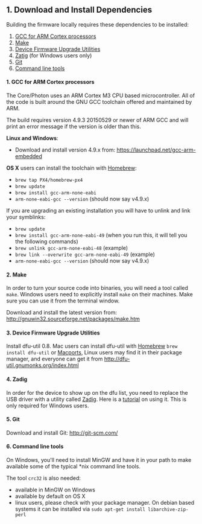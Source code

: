 ## 1. Download and Install Dependencies

Building the firmware locally requires these dependencies to be installed:

1. [GCC for ARM Cortex processors](#1-gcc-for-arm-cortex-processors)
2. [Make](#2-make)
3. [Device Firmware Upgrade Utilities](#3-device-firmware-upgrade-utilities)
4. [Zatig](#4-zatig) (for Windows users only)
5. [Git](#5-git)
6. [Command line tools](#6-command-line-tools)

#### 1. GCC for ARM Cortex processors
The Core/Photon uses an ARM Cortex M3 CPU based microcontroller. All of the code is built around the GNU GCC toolchain offered and maintained by ARM.

The build requires version 4.9.3 20150529 or newer of ARM GCC and will print an error
message if the version is older than this.


**Linux and Windows**:
- Download and install version 4.9.x from: https://launchpad.net/gcc-arm-embedded

**OS X** users can install the toolchain with [Homebrew](http://brew.sh/):
- `brew tap PX4/homebrew-px4`
- `brew update`
- `brew install gcc-arm-none-eabi`
- `arm-none-eabi-gcc --version` (should now say v4.9.x)

If you are upgrading an existing installation you will have to unlink and link your symblinks:
- `brew update`
- `brew install gcc-arm-none-eabi-49` (when you run this, it will tell you the following commands)
- `brew unlink gcc-arm-none-eabi-48` (example)
- `brew link --overwrite gcc-arm-none-eabi-49` (example)
- `arm-none-eabi-gcc --version` (should now say v4.9.x)

#### 2. Make
In order to turn your source code into binaries, you will need a tool called `make`. Windows users need to explicitly install `make` on their machines. Make sure you can use it from the terminal window.

Download and install the latest version from: http://gnuwin32.sourceforge.net/packages/make.htm

#### 3. Device Firmware Upgrade Utilities
Install dfu-util 0.8. Mac users can install dfu-util with [Homebrew](http://brew.sh/) `brew install dfu-util` or [Macports](http://www.macports.org), Linux users may find it in their package manager, and everyone can get it from http://dfu-util.gnumonks.org/index.html

#### 4. Zadig
In order for the device to show up on the dfu list, you need to replace the USB driver with a utility called [Zadig](http://zadig.akeo.ie/). Here is a [tutorial](https://community.spark.io/t/tutorial-installing-dfu-driver-on-windows/3518) on using it. This is only required for Windows users.

#### 5. Git

Download and install Git: http://git-scm.com/

#### 6. Command line tools

On Windows, you'll need to install MinGW and have it in your path to make available some of the typical *nix command line tools. 

The tool `crc32` is also needed:
 - available in MinGW on Windows
 - available by default on OS X
 - linux users, please check with your package manager. On debian based systems it can be installed via `sudo apt-get install libarchive-zip-perl`


